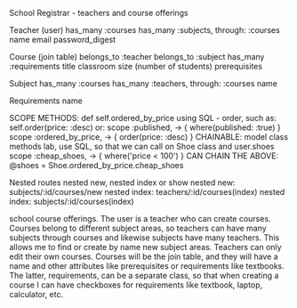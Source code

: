 School Registrar - teachers and course offerings

Teacher (user)
    has_many :courses
    has_many :subjects, through: :courses
    name
    email
    password_digest

Course (join table)
    belongs_to :teacher
    belongs_to :subject
    has_many :requirements
    title
    classroom size (number of students)
    prerequisites


Subject
    has_many :courses
    has_many :teachers, through: :courses
    name


Requirements
    name

SCOPE METHODS:
    def self.ordered_by_price
    using SQL - order, such as: self.order(price: :desc)
    or: scope :published, -> { where(published: :true) }
        scope :ordered_by_price, -> { order(price: :desc) }
    CHAINABLE: model class methods lab, use SQL, so that we can call on Shoe class and user.shoes
        scope :cheap_shoes, -> { where('price < 100') }
    CAN CHAIN THE ABOVE: @shoes = Shoe.ordered_by_price.cheap_shoes

Nested routes
    nested new, nested index or show
    nested new: subjects/:id/courses/new
    nested index: teachers/:id/courses(index)
    nested index: subjects/:id/courses(index)


school course offerings. The user is a teacher who can create courses. Courses belong to different subject areas, so teachers can have many subjects through courses and likewise subjects have many teachers. This allows me to find or create by name new subject areas. Teachers can only edit their own courses. Courses will be the join table, and they will have a name and other attributes like prerequisites or requirements like textbooks. The latter, requirements, can be a separate class, so that when creating a course I can have checkboxes for requirements like textbook, laptop, calculator, etc.